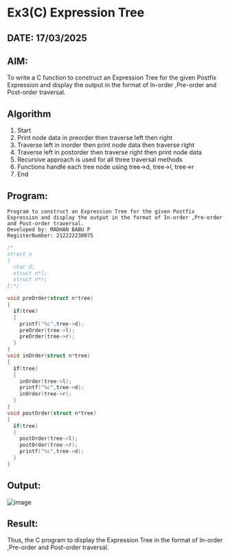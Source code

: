 # Ex3(C) Expression Tree
## DATE: 17/03/2025
## AIM:
To write a C function to construct an Expression Tree for the given Postfix Expression and display the output in the format of In-order ,Pre-order and Post-order traversal.

## Algorithm
1. Start
2. Print node data in preorder then traverse left then right
3. Traverse left in inorder then print node data then traverse right
4. Traverse left in postorder then traverse right then print node data
5. Recursive approach is used for all three traversal methods
6. Functions handle each tree node using tree->d, tree->l, tree->r
7. End

## Program:
```
Program to construct an Expression Tree for the given Postfix Expression and display the output in the format of In-order ,Pre-order and Post-order traversal.
Developed by: MADHAN BABU P
RegisterNumber: 212222230075
```
```c
/*
struct n
{
  char d;
  struct n*l;
  struct n*r;
};*/

void preOrder(struct n*tree)
{
  if(tree)
  {
    printf("%c",tree->d);
    preOrder(tree->l);
    preOrder(tree->r);
  }
}
void inOrder(struct n*tree)
{
  if(tree)
  {
    inOrder(tree->l);
    printf("%c",tree->d);
    inOrder(tree->r);
  }
}
void postOrder(struct n*tree)
{
  if(tree)
  {
    postOrder(tree->l);
    postOrder(tree->r);
    printf("%c",tree->d);
  }
}
```

## Output:
![image](https://github.com/user-attachments/assets/3a05fc77-0770-47e2-8a8d-77401e7d31eb)



## Result:
Thus, the C program to display the Expression Tree in the format of In-order ,Pre-order and Post-order traversal.
